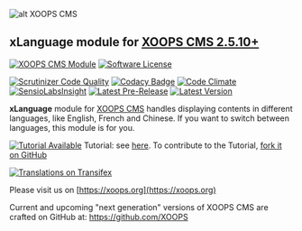 ![alt XOOPS CMS](https://xoops.org/images/logoXoopsPhp8.png)
## xLanguage module for  [XOOPS CMS 2.5.10+](https://xoops.org)
[![XOOPS CMS Module](https://img.shields.io/badge/XOOPS%20CMS-Module-blue.svg)](https://xoops.org)
[![Software License](https://img.shields.io/badge/license-GPL-brightgreen.svg?style=flat)](https://www.gnu.org/licenses/gpl-2.0.html)

[![Scrutinizer Code Quality](https://img.shields.io/scrutinizer/g/XoopsModules25x/xlanguage.svg?style=flat)](https://scrutinizer-ci.com/g/XoopsModules25x/xlanguage/?branch=master)
[![Codacy Badge](https://api.codacy.com/project/badge/grade/177664bcc7874ab7bddc1192c59e480d)](https://www.codacy.com/app/mambax7/xlanguage_2)
[![Code Climate](https://img.shields.io/codeclimate/github/XoopsModules25x/xlanguage.svg?style=flat)](https://codeclimate.com/github/XoopsModules25x/xlanguage)
[![SensioLabsInsight](https://insight.sensiolabs.com/projects/f9b47b9f-9d03-4d6f-a639-badc6e3b1475/mini.png)](https://insight.sensiolabs.com/projects/f9b47b9f-9d03-4d6f-a639-badc6e3b1475)
[![Latest Pre-Release](https://img.shields.io/github/tag/XoopsModules25x/xlanguage.svg?style=flat)](https://github.com/XoopsModules25x/xlanguage/tags/)
[![Latest Version](https://img.shields.io/github/release/XoopsModules25x/xlanguage.svg?style=flat)](https://github.com/XoopsModules25x/xlanguage/releases/)

**xLanguage** module for [XOOPS CMS](https://xoops.org) handles displaying contents in different languages, like English, French and Chinese. If you want to switch between languages, this module is for you.

[![Tutorial Available](https://xoops.org/images/tutorial-available-blue.svg)](https://xoops.gitbook.io/xlanguage-tutorial/) Tutorial: see [here](https://xoops.gitbook.io/xlanguage-tutorial/).
To contribute to the Tutorial, [fork it on GitHub](https://github.com/XoopsDocs/xlanguage-tutorial)

[![Translations on Transifex](https://xoops.org/images/translations-transifex-blue.svg)](https://www.transifex.com/xoops)

Please visit us on  [https://xoops.org](https://xoops.org)

Current and upcoming "next generation" versions of XOOPS CMS are crafted on GitHub at: https://github.com/XOOPS

